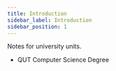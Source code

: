 ```yaml
---
title: Introduction
sidebar_label: Introduction
sidebar_position: 1
---
```


Notes for university units.

- QUT Computer Science Degree

